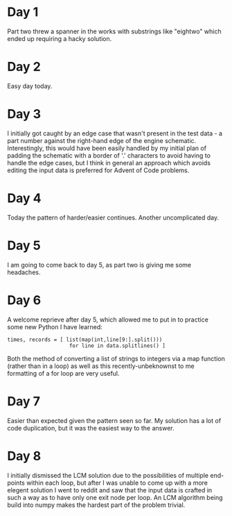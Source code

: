 # Day 1
Part two threw a spanner in the works with substrings like "eightwo" which ended up requiring a hacky solution.
# Day 2
Easy day today.
# Day 3
I initially got caught by an edge case that wasn't present in the test data - a part number against the right-hand edge of the engine schematic. Interestingly, this would have been easily handled by my initial plan of padding the schematic with a border of '.' characters to avoid having to handle the edge cases, but I think in general an approach which avoids editing the input data is preferred for Advent of Code problems.
# Day 4
Today the pattern of harder/easier continues. Another uncomplicated day.
# Day 5
I am going to come back to day 5, as part two is giving me some headaches.
# Day 6
A welcome reprieve after day 5, which allowed me to put in to practice some new Python I have learned:
```
times, records = [ list(map(int,line[9:].split()))
                    for line in data.splitlines() ]
```
Both the method of converting a list of strings to integers via a map function (rather than in a loop) as well as this recently-unbeknownst to me formatting of a for loop are very useful.
# Day 7
Easier than expected given the pattern seen so far. My solution has a lot of code duplication, but it was the easiest way to the answer.
# Day 8
I initially dismissed the LCM solution due to the possibilities of multiple end-points within each loop, but after I was unable to come up with a more elegent solution I went to reddit and saw that the input data is crafted in such a way as to have only one exit node per loop. An LCM algorithm being build into numpy makes the hardest part of the problem trivial.
